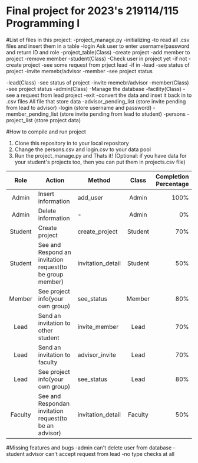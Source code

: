 # Final project for 2023's 219114/115 Programming I
#List of files in this project:
-project_manage.py
  -initializing
    -to read all .csv files and insert them in a table
  -login
    Ask user to enter username/password and return ID and role
  -project_table(Class)
    -create project
    -add member to project
    -remove  member
  -student(Class)
    -Check user in project yet
      -if not
        -create project
        -see some request from prject lead
      -if in
        -lead
          -see status of project
          -invite memebr/advisor
        -member
          -see project status

  -lead(Class)
    -see status of project
    -invite memebr/advisor
  -member(Class)
    -see project status
  -admin(Class)
    -Manage the database 
  -facility(Class)
    -see a request from lead project
  -exit
    -convert the data and inset it back in to .csv files
All file that store data
-advisor_pending_list (store  invite pending from lead to advisor)
-login (store  username and password)
-member_pending_list (store invite pending from lead to student)
-persons
-project_list (store project data)

#How to compile and run project
1. Clone this repository in to your local repository
2. Change the persons.csv and login.csv to your data pool
3. Run the project_manage.py and Thats it! (Optional: if you have data for your student's projects too, then you can put them in projects.csv file)

|  Role   | Action                                                         | Method                  |  Class  | Completion<br/>Percentage |
|:-------:|----------------------------------------------------------------|-------------------------|:-------:|--------------------------:|
|  Admin  | Insert information                                             | add_user                |  Admin  |                      100% |
|  Admin  | Delete information                                             | -                       |  Admin  |                        0% |
| Student | Create project                                                 | create_project          | Student |                       70% |
| Student | See and Respond an invitation request(to be group member)      | invitation_detail       | Student |                       50% |
| Member  | See project info(your own group)                               | see_status              | Member  |                       80% |
|  Lead   | Send an invitation to other student                            | invite_member           |  Lead   |                       70% |
|  Lead   | Send an invitation to faculty                                  | advisor_invite          |  Lead   |                       70% |
|  Lead   | See project info(your own group)                               | see_status              |  Lead   |                       80% |
| Faculty | See and Respondan invitation request(to be an advisor)         | invitation_detail       | Faculty |                       50% |

#Missing features and bugs
-admin can't delete user from database
-student advisor can't accept request from lead
-no type checks at all

  
  

